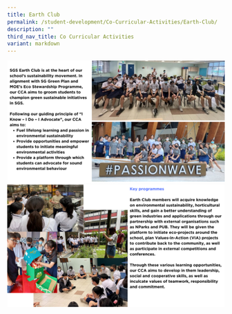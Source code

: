 ```yaml
---
title: Earth Club
permalink: /student-development/Co-Curricular-Activities/Earth-Club/
description: ""
third_nav_title: Co Curricular Activities
variant: markdown
---
```

![](/images/ccaearth2024__1_.png)
![](/images/ccaearth2024__2_.png)